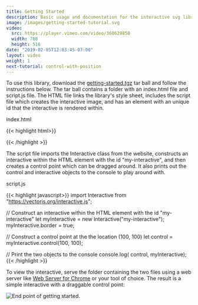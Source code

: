 ```yaml
---
title: Getting Started
description: Basic usage and documentation for the interactive svg library. Explains how to build a simple interactive and embed it in the browser.
image: /images/getting-started-tutorial.svg
video:
  src: https://player.vimeo.com/video/360629850
  width: 768
  height: 516
date: "2019-02-05T12:03:45-07:00"
layout: video
weight: 1
next-tutorial: control-with-position
---
```


To use this library, download the <a href="/getting-started.tgz" download>getting-started.tgz</a> tar ball and follow the instructions below. The tar ball contains a folder with an index.html file and script.js file. The HTML file links the library's style sheet, includes the script file which creates the interactive image, and has an element with an unique id that the interactive is rendered within.

<div class="filename">index.html</div>

{{< highlight html>}}
<!DOCTYPE html>
<html lang="en" dir="ltr">
  <head>
    <meta charset="utf-8">
    <title>Getting Started</title>
    <link rel="stylesheet" href="https://vectorjs.org/library.css">
  </head>
  <body>
    <div id="my-interactive"></div>
    <script type="module" src="script.js"></script>
  </body>
</html>
{{< /highlight >}}

The script file imports the Interactive class from the website, constructs an interactive within the HTML element with the id "my-interactive", and then creates a control point which can be dragged around. It also prints out the control and interactive objects to the console to play around with.

<div class="filename">script.js</div>

{{< highlight javascript>}}
import Interactive from "https://vectorjs.org/interactive.js";

// Construct an interactive within the HTML element with the id "my-interactive"
let myInteractive = new Interactive("my-interactive");
myInteractive.border = true;

// Construct a control point at the the location (100, 100)
let control = myInteractive.control(100, 100);

// Print the two objects to the console
console.log( control, myInteractive);
{{< /highlight >}}

To view the interactive, serve the folder containing the two files using a web server like <a href="https://chrome.google.com/webstore/detail/web-server-for-chrome/ofhbbkphhbklhfoeikjpcbhemlocgigb?hl=en" target="_blank" rel="noopener">Web Server for Chrome</a> or your tool of choice. The result is a simple interactive with a draggable control point:

<img src="/images/getting-started.svg" alt="End point of getting started.">
